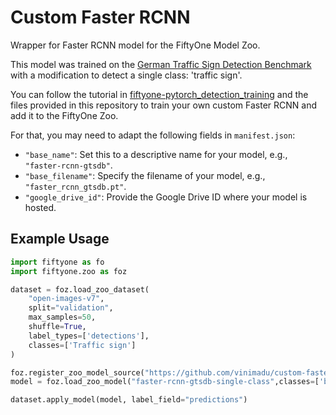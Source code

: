 # Custom Faster RCNN

Wrapper for Faster RCNN model for the FiftyOne Model Zoo.

This model was trained on the [German Traffic Sign Detection Benchmark](https://benchmark.ini.rub.de/gtsdb_dataset.html) with a modification to detect a single class: 'traffic sign'.

You can follow the tutorial in [fiftyone-pytorch_detection_training](https://github.com/voxel51/fiftyone-examples/blob/master/examples/pytorch_detection_training.ipynb) and the files provided in this repository to train your own custom Faster RCNN and add it to the FiftyOne Zoo. 

For that, you may need to adapt the following fields in `manifest.json`:
- `"base_name"`: Set this to a descriptive name for your model, e.g., `"faster-rcnn-gtsdb"`.
- `"base_filename"`: Specify the filename of your model, e.g., `"faster_rcnn_gtsdb.pt"`.
- `"google_drive_id"`: Provide the Google Drive ID where your model is hosted.

## Example Usage

``` python
import fiftyone as fo
import fiftyone.zoo as foz

dataset = foz.load_zoo_dataset(
    "open-images-v7",
    split="validation",
    max_samples=50,
    shuffle=True,
    label_types=['detections'],
    classes=['Traffic sign']
)

foz.register_zoo_model_source("https://github.com/vinimadu/custom-fasterrcnn")
model = foz.load_zoo_model("faster-rcnn-gtsdb-single-class",classes=['background','traffic sign'])

dataset.apply_model(model, label_field="predictions")
```
